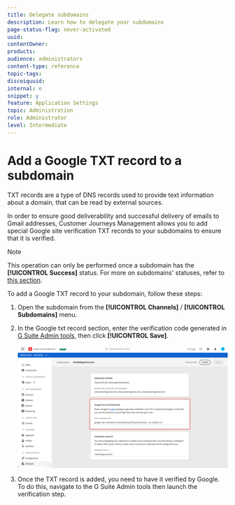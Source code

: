 ```yaml
---
title: Delegate subdomains
description: Learn how to delegate your subdomains
page-status-flag: never-activated
uuid: 
contentOwner:
products:
audience: administrators
content-type: reference
topic-tags: 
discoiquuid:
internal: n
snippet: y
feature: Application Settings
topic: Administration
role: Administrator
level: Intermediate
---
```


# Add a Google TXT record to a subdomain

TXT records are a type of DNS records used to provide text information about a domain, that can be read by external sources.

In order to ensure good deliverability and successful delivery of emails to Gmail addresses, Customer Journeys Management allows you to add special Google site verification TXT records to your subdomains to ensure that it is verified.

>[!NOTE]
>
> This operation can only be performed once a subdomain has the **[!UICONTROL Success]** status. For more on subdomains' statuses, refer to [this section](access-subdomains.md).

To add a Google TXT record to your subdomain, follow these steps:

1. Open the subdomain from the **[!UICONTROL Channels]** / **[!UICONTROL Subdomains]** menu.

1. In the Google txt record section, enter the verification code generated in [G Suite Admin tools](https://support.google.com/a/answer/183895), then click **[!UICONTROL Save]**.

    ![](../assets/subdomain-google-txt.png)
    
1. Once the TXT record is added, you need to have it verified by Google. To do this, navigate to the G Suite Admin tools then launch the verification step.
